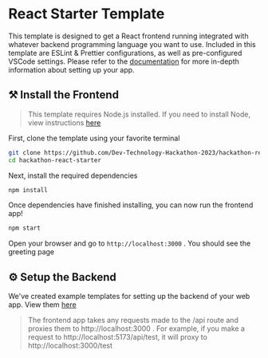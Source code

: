 # React Starter Template

This template is designed to get a React frontend running integrated with whatever backend programming language you want to use. Included in this template are ESLint & Prettier configurations, as well as pre-configured VSCode settings. Please refer to the [documentation](https://dev-technology-hackathon-2023.gitbook.io/docs/) for more in-depth information about setting up your app.

## ⚒️ Install the Frontend

> This template requires Node.js installed. If you need to install Node, view instructions [here](https://nodejs.org/en/download)

First, clone the template using your favorite terminal

```bash
git clone https://github.com/Dev-Technology-Hackathon-2023/hackathon-react-starter.git
cd hackathon-react-starter
```

Next, install the required dependencies

```bash
npm install
```

Once dependencies have finished installing, you can now run the frontend app!

```bash
npm start
```

Open your browser and go to `http://localhost:3000` . You should see the greeting page

## ⚙️ Setup the Backend

We've created example templates for setting up the backend of your web app. View them [here](/backend/README.md)

> The frontend app takes any requests made to the /api route and proxies them to http://localhost:3000 . For example, if you make a request to http://localhost:5173/api/test, it will proxy to http://localhost:3000/test
